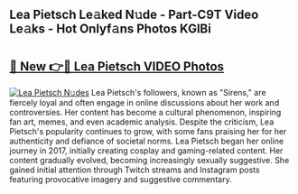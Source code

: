 ## Lea Pietsch Le𝚊ked N𝚞de - Part-C9T Video Le𝚊ks - Hot Onlyf𝚊ns Photos KGlBi

# <h2><a href="http://ac38739.deff.icu/?id=Lea+Pietsch">🔗 New 👉🔴 Lea Pietsch VIDEO Photos</a></h2>

[![Lea Pietsch N𝚞des](https://i.imgur.com/rIISA9y.gif)](http://ac38739.deff.icu/?id=Lea+Pietsch)
Lea Pietsch's followers, known as "Sirens," are fiercely loyal and often engage in online discussions about her work and controversies. Her content has become a cultural phenomenon, inspiring fan art, memes, and even academic analysis. Despite the criticism, Lea Pietsch's popularity continues to grow, with some fans praising her for her authenticity and defiance of societal norms. Lea Pietsch began her online journey in 2017, initially creating cosplay and gaming-related content. Her content gradually evolved, becoming increasingly sexually suggestive. She gained initial attention through Twitch streams and Instagram posts featuring provocative imagery and suggestive commentary.
